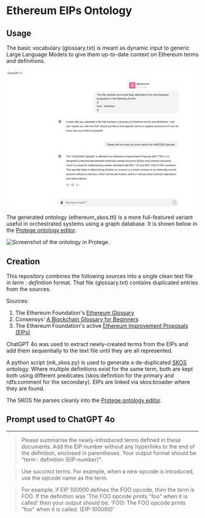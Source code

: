 Ethereum EIPs Ontology
======================

Usage
-----
The basic vocabulary (glossary.txt) is meant as dynamic input to generic Large Language Models to give them up-to-date context on Ethereum terms and definitions.

![Screenshot of an example interaction.](images/example-interaction.png?raw=true)

The generated ontology (ethereum_skos.ttl) is a more full-featured variant useful in orchestrated systems using a graph database. It is shown below in the [Protege ontology editor](https://protege.stanford.edu).

![Screenshot of the ontology in Protege.]([images/ontology_in_protege.png?raw=true)


Creation
--------
This repository combines the following sources into a single clean text file in _term : definition_ format. That file (glossary.txt) contains duplicated entries from the sources.

Sources:

1. The Ethereum Foundation's [Ethereum Glossary](https://ethereum.org/en/glossary/)
2. Consensys' [A Blockchain Glossary for Beginners](https://consensys.io/knowledge-base/a-blockchain-glossary-for-beginners)
3. The Ethereum Foundation's active [Ethereum Improvement Proposals (EIPs)](https://github.com/ethereum/EIPs/tree/master)

ChatGPT 4o was used to extract newly-created terms from the EIPs and add them sequentially to the text file until they are all represented.

A python script (mk_skos.py) is used to generate a de-duplicated [SKOS](https://en.wikipedia.org/wiki/Simple_Knowledge_Organization_System) ontology. Where multiple definitions exist for the same term, both are kept both using different predicates (skos:definition for the primary and rdfs:comment for the secondary). EIPs are linked via skos:broader where they are found.

The SKOS file parses cleanly into the [Protege ontology editor](https://protege.stanford.edu/).

Prompt used to ChatGPT 4o
--------------------------------------

---

> Please summarise the newly-introduced terms defined in these documents. Add the EIP
> number without any hyperlinks to the end of the definition, enclosed in parentheses. Your
> output format should be "term : definition (EIP-number)".

> Use succinct terms. For example, when a new opcode is introduced, use the opcode
> name as the term.

> For example, if EIP 100000 defines the FOO opcode, then the term is FOO. If the
> definition was 'The FOO opcode prints "foo" when it is called' then your output should be:
> 'FOO: The FOO opcode prints "foo" when it is called. (EIP-100000)'
